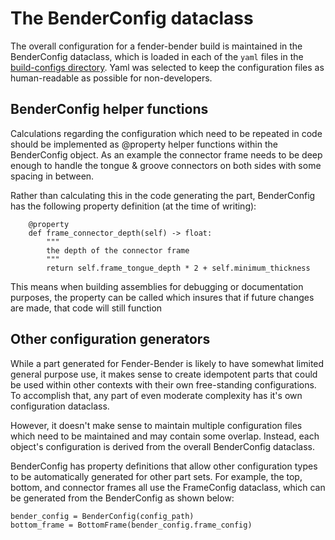 # The BenderConfig dataclass

The overall configuration for a fender-bender build is maintained in the BenderConfig dataclass, which is loaded in each of the `yaml` files in the [build-configs directory](https://github.com/x0pherl/fender-bender/tree/main/build-configs). Yaml was selected to keep the configuration files as human-readable as possible for non-developers.

## BenderConfig helper functions

Calculations regarding the configuration which need to be repeated in code should be implemented as @property helper functions within the BenderConfig object. As an example the connector frame needs to be deep enough to handle the tongue & groove connectors on both sides with some spacing in between.

Rather than calculating this in the code generating the part, BenderConfig has the following property definition (at the time of writing):

```
    @property
    def frame_connector_depth(self) -> float:
        """
        the depth of the connector frame
        """
        return self.frame_tongue_depth * 2 + self.minimum_thickness
```
This means when building assemblies for debugging or documentation purposes, the property can be called which insures that if future changes are made, that code will still function

## Other configuration generators

While a part generated for Fender-Bender is likely to have somewhat limited general purpose use, it makes sense to create idempotent parts that could be used within other contexts with their own free-standing configurations. To accomplish that, any part of even moderate complexity has it's own configuration dataclass.

However, it doesn't make sense to maintain multiple configuration files which need to be maintained and may contain some overlap. Instead, each object's configuration is derived from the overall BenderConfig dataclass.

BenderConfig has property definitions that allow other configuration types to be automatically generated for other part sets. For example, the top, bottom, and connector frames all use the FrameConfig dataclass, which can be generated from the BenderConfig as shown below:

```
bender_config = BenderConfig(config_path)
bottom_frame = BottomFrame(bender_config.frame_config)
```
